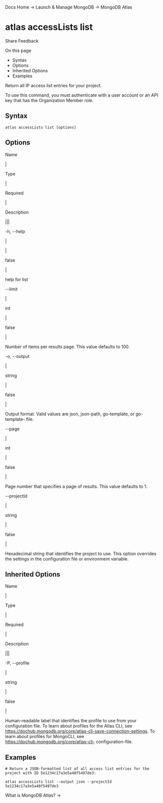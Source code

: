 Docs Home → Launch & Manage MongoDB → MongoDB Atlas

# atlas accessLists list

Share Feedback

On this page

  * Syntax
  * Options
  * Inherited Options
  * Examples

Return all IP access list entries for your project.

To use this command, you must authenticate with a user account or an API key
that has the Organization Member role.

## Syntax

    
    
    atlas accessLists list [options]  
      
  
## Options

Name

|

Type

|

Required

|

Description  
  
|||  
  
-h, --help

|

|

false

|

help for list  
  
\--limit

|

int

|

false

|

Number of items per results page. This value defaults to 100.  
  
-o, --output

|

string

|

false

|

Output format. Valid values are json, json-path, go-template, or go-template-
file.  
  
\--page

|

int

|

false

|

Page number that specifies a page of results. This value defaults to 1.  
  
\--projectId

|

string

|

false

|

Hexadecimal string that identifies the project to use. This option overrides
the settings in the configuration file or environment variable.  
  
## Inherited Options

Name

|

Type

|

Required

|

Description  
  
|||  
  
-P, --profile

|

string

|

false

|

Human-readable label that identifies the profile to use from your
configuration file. To learn about profiles for the Atlas CLI, see
https://dochub.mongodb.org/core/atlas-cli-save-connection-settings. To learn
about profiles for MongoCLI, see https://dochub.mongodb.org/core/atlas-cli-
configuration-file.  
  
## Examples

    
    
    # Return a JSON-formatted list of all access list entries for the project with ID 5e1234c17a3e5a48f5497de3:  
      
    atlas accessLists list --output json --projectId 5e1234c17a3e5a48f5497de3  
  
What is MongoDB Atlas? →

